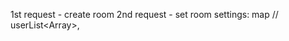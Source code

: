 1st request - create room
2nd request - set room settings: map<MapType> // userList<Array<ServerUserType>>,



